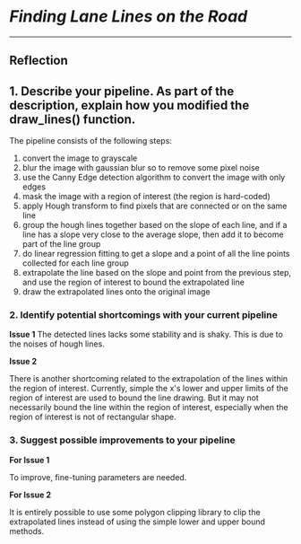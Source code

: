 # *Finding Lane Lines on the Road*
---

## Reflection

## 1. Describe your pipeline. As part of the description, explain how you modified the draw_lines() function.

The pipeline consists of the following steps:
1. convert the image to grayscale
1. blur the image with gaussian blur so to remove some pixel noise
1. use the Canny Edge detection algorithm to convert the image with only edges
1. mask the image with a region of interest (the region is hard-coded)
1. apply Hough transform to find pixels that are connected or on the same line
1. group the hough lines together based on the slope of each line, and if a line has a slope very close to the average slope, then add it to become part of the line group
1. do linear regression fitting to get a slope and a point of all the line points collected for each line group
1. extrapolate the line based on the slope and point from the previous step, and use the region of interest to bound the extrapolated line
1. draw the extrapolated lines onto the original image


### 2. Identify potential shortcomings with your current pipeline

**Issue 1**
The detected lines lacks some stability and is shaky. This is due to the noises of hough lines. 

**Issue 2**

There is another shortcoming related to the extrapolation of the lines within the region of interest. Currently, simple the x's lower and upper limits of the region of interest are used to bound the line drawing. But it may not necessarily bound the line within the region of interest, especially when the region of interest is not of rectangular shape.


### 3. Suggest possible improvements to your pipeline

**For Issue 1**

To improve, fine-tuning parameters are needed.

**For Issue 2**

It is entirely possible to use some polygon clipping library to clip the extrapolated lines instead of using the simple lower and upper bound methods.
